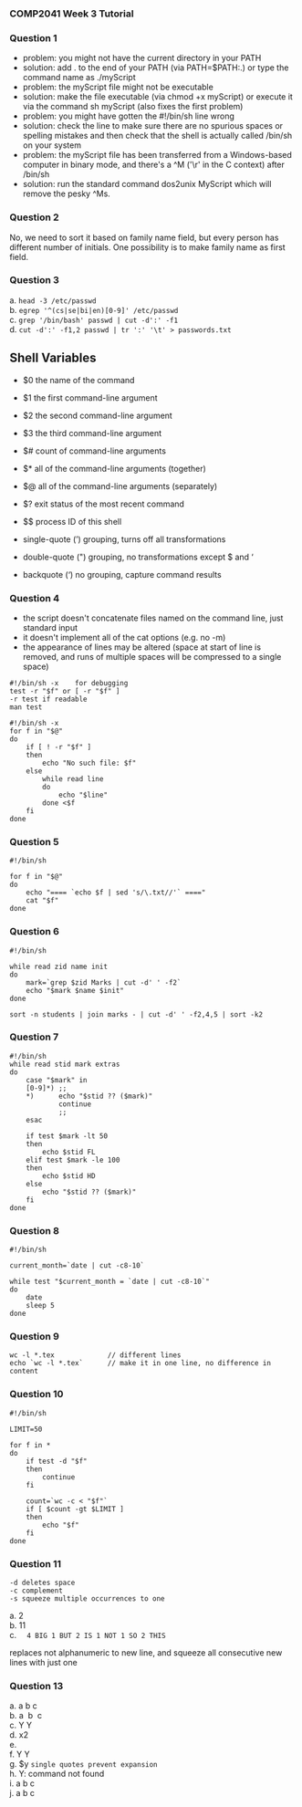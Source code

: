 ### COMP2041 Week 3 Tutorial

### Question 1

- problem: you might not have the current directory in your PATH
- solution: add . to the end of your PATH (via PATH=$PATH:.) or type the command name as ./myScript
- problem: the myScript file might not be executable
- solution: make the file executable (via chmod +x myScript)
    or execute it via the command sh myScript (also fixes the first problem)
- problem: you might have gotten the #!/bin/sh line wrong
- solution: check the line to make sure there are no spurious spaces or spelling mistakes and then check that the shell is actually called /bin/sh on your system
- problem: the myScript file has been transferred from a Windows-based computer in binary mode, and there's a ^M ('\\r' in the C context) after /bin/sh
- solution: run the standard command dos2unix MyScript which will remove the pesky ^Ms.


### Question 2

No, we need to sort it based on family name field, but every person has different number of initials. One possibility is to make family name as first field.

### Question 3

a. `head -3 /etc/passwd`  
b. `egrep '^(cs|se|bi|en)[0-9]' /etc/passwd`  
c. `grep '/bin/bash' passwd | cut -d':' -f1`  
d. `cut -d':' -f1,2 passwd | tr ':' '\t' > passwords.txt`

## Shell Variables

- $0 the name of the command
- $1 the first command-line argument
- $2 the second command-line argument
- $3 the third command-line argument
- $# count of command-line arguments
- $* all of the command-line arguments (together)
- $@ all of the command-line arguments (separately)
- $? exit status of the most recent command
- $$ process ID of this shell


- single-quote (’) grouping, turns off all transformations
- double-quote (") grouping, no transformations except $ and ‘
- backquote (‘) no grouping, capture command results

### Question 4

- the script doesn't concatenate files named on the command line,  just standard input
- it doesn't implement all of the cat options (e.g. no -m)
- the appearance of lines may be altered (space at start of line is removed, and runs of multiple spaces will be compressed to a single space)


```
#!/bin/sh -x    for debugging
test -r "$f" or [ -r "$f" ]
-r test if readable
man test
```

```
#!/bin/sh -x
for f in "$@"
do
    if [ ! -r "$f" ]
    then
        echo "No such file: $f"
    else
        while read line
        do
            echo "$line"
        done <$f
    fi
done
```

### Question 5

```
#!/bin/sh

for f in "$@"
do
    echo "==== `echo $f | sed 's/\.txt//'` ===="
    cat "$f"
done
```

### Question 6

```
#!/bin/sh

while read zid name init
do
    mark=`grep $zid Marks | cut -d' ' -f2`
    echo "$mark $name $init"
done
```

```
sort -n students | join marks - | cut -d' ' -f2,4,5 | sort -k2
```

### Question 7

```
#!/bin/sh
while read stid mark extras
do
    case "$mark" in
    [0-9]*) ;;
    *)      echo "$stid ?? ($mark)"
            continue
            ;;
    esac

    if test $mark -lt 50
    then
        echo $stid FL
    elif test $mark -le 100
    then
        echo $stid HD
    else
        echo "$stid ?? ($mark)"
    fi
done
```

### Question 8

```
#!/bin/sh

current_month=`date | cut -c8-10`

while test "$current_month = `date | cut -c8-10`"
do
    date
    sleep 5
done
```

### Question 9

```
wc -l *.tex             // different lines
echo `wc -l *.tex`      // make it in one line, no difference in content
```

### Question 10

```
#!/bin/sh

LIMIT=50

for f in *
do
    if test -d "$f"
    then
        continue
    fi

    count=`wc -c < "$f"`
    if [ $count -gt $LIMIT ]
    then    
        echo "$f"
    fi
done
```

### Question 11

```
-d deletes space
-c complement
-s squeeze multiple occurrences to one
```

a. 2  
b. 11  
c. `  4 BIG
      1 BUT
      2 IS
      1 NOT
      1 SO
      2 THIS`

replaces not alphanumeric to new line, and squeeze all consecutive new lines with just one

### Question 13

a. a b c  
b. a&nbsp;&nbsp;b&nbsp;&nbsp;c  
c. Y Y  
d. x2  
e.  
f. Y Y  
g. $y       `single quotes prevent expansion`  
h. Y: command not found  
i. a b c  
j. a b c
